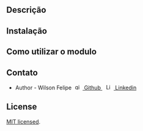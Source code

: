<!-- # Modulo Watson Natural Language  -->

## Descrição

<!-- [Watson Keywords](https://github.com/watson-developer-cloud/natural-language-understanding-nodejs)

- Um modulo que utiliza api watson para selecionar as palavras chaves de um texto. -->

## Instalação

<!-- ```bash
  npm install ibm-watson
``` -->

## Como utilizar o modulo

<!-- - Modo default

```ts
import { WatsonNaturalLanguageAdapter } from "./module/WatsonNaturalLanguageAdapter";

const result = await WatsonNaturalLanguageAdapter.analyze("pastel de frango");
console.log(result);
```

- Buscando por um idioma especifico

```ts
const result = await WatsonNaturalLanguageAdapter.analyze(
  "chicken pastel",
  "en"
);
``` -->

<!-- ### Definindo as credenciais -->

<!-- - É preciso se cadastrar na IBM Clound para utilizar o modulo, eles irão fornecer um arquivo de configuração que conterá "apikey" e "url"
  - Depois é só criar um arquivo .env e colocar suas credenciais nele(Apenas o texto):

```bash
  API_KEY=Coloque o conteúdo da "apikey" sem as ("")
  URL_SERVICE=Coloque o conteúdo "url" sem as ("")
```

```ts
export const ConfigWatson: IConfigWatson = {
  authenticator: new IamAuthenticator({
    apikey: process.env.API_KEY,
  }),
  version: "2018-04-05",
  serviceUrl: process.env.URL_SERVICE,
};
``` -->

<!-- - Em alguns caso é preciso instalar o [dotenv](https://www.npmjs.com/package/dotenv) para você ter acesso as variáveis de ambiente

```bash
  npm i dotenv
```

- Modo de usar

```js
require("dotenv").config();
```

- Para mais informações sobre como utilizar o [dotenv](https://www.npmjs.com/package/dotenv) acesse <a style="margin:5px" href="https://github.com/motdotla/dotenv#readme" target="blank"><img style="margin-right:5px" src="https://upload.wikimedia.org/wikipedia/commons/thumb/9/91/Octicons-mark-github.svg/600px-Octicons-mark-github.svg.png" width="15" alt="github icone" />https://github.com/motdotla/dotenv#readme</a> -->

## Contato

- Author - Wilson Felipe <a style="margin:5px" href="https://www.linkedin.com/in/wilson-felipe-725538176/" target="blank"><img style="margin-right:5px" src="https://upload.wikimedia.org/wikipedia/commons/thumb/9/91/Octicons-mark-github.svg/600px-Octicons-mark-github.svg.png" width="15" alt="github icone" />
  Github
  </a>
  <a style="margin:5px" href="https://www.linkedin.com/in/wilson-felipe-725538176/" target="blank"><img style="margin-right:5px" src="https://upload.wikimedia.org/wikipedia/commons/thumb/e/e9/Linkedin_icon.svg/256px-Linkedin_icon.svg.png" width="15" alt="Linkedin icone" />
  Linkedin
  </a>

## License

[MIT licensed](LICENSE).

